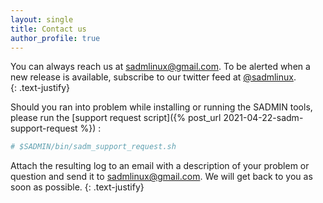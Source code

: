 ```yaml
---
layout: single
title: Contact us
author_profile: true
---
```



You can always reach us at [sadmlinux@gmail.com](mailto:sadmlinux@gmail.com). To be alerted 
when a new release is available, subscribe to our twitter feed at 
[@sadmlinux](https://twitter.com/sadmlinux).   
{: .text-justify}

Should you ran into problem while installing or running the SADMIN tools, please run the 
[support request script]({% post_url 2021-04-22-sadm-support-request %}) :

```bash
# $SADMIN/bin/sadm_support_request.sh
```

Attach the resulting log to an email with a description of your problem or question and send it to 
[sadmlinux@gmail.com](mailto:sadmlinux@gmail.com). We will get back to you as soon as possible.
{: .text-justify}

